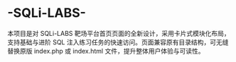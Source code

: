 # -SQLi-LABS-
本项目是对 SQLi-LABS 靶场平台首页页面的全新设计，采用卡片式模块化布局，支持基础与进阶 SQL 注入练习任务的快速访问。页面兼容原有目录结构，可无缝替换原版 index.php 或 index.html 文件，提升整体用户体验与可读性。
